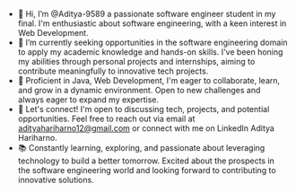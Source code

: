 - 👋 Hi, I’m @Aditya-9589 a passionate software engineer student in my final. I'm enthusiastic about software engineering, with a keen interest in Web Development.
- 👀 I’m currently seeking opportunities in the software engineering domain to apply my academic knowledge and hands-on skills. I've been honing my abilities through personal projects and internships, aiming to contribute meaningfully to innovative tech projects.
- 🚀 Proficient in Java, Web Development, I'm eager to collaborate, learn, and grow in a dynamic environment. Open to new challenges and always eager to expand my expertise.
- 💬 Let's connect! I'm open to discussing tech, projects, and potential opportunities. Feel free to reach out via email at adityahariharno12@gmail.com or connect with me on LinkedIn Aditya Hariharno.
- 📚 Constantly learning, exploring, and passionate about leveraging technology to build a better tomorrow. Excited about the prospects in the software engineering world and looking forward to contributing to innovative solutions.

<!---
Aditya-9589/Aditya-9589 is a ✨ special ✨ repository because its `README.md` (this file) appears on your GitHub profile.
You can click the Preview link to take a look at your changes.
--->
